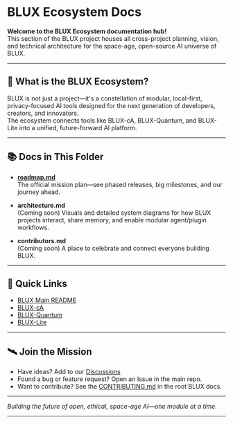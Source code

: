 # BLUX Ecosystem Docs

**Welcome to the BLUX Ecosystem documentation hub!**  
This section of the BLUX project houses all cross-project planning, vision, and technical architecture for the space-age, open-source AI universe of BLUX.

---

## 🌌 What is the BLUX Ecosystem?

BLUX is not just a project—it's a constellation of modular, local-first, privacy-focused AI tools designed for the next generation of developers, creators, and innovators.  
The ecosystem connects tools like BLUX-cA, BLUX-Quantum, and BLUX-Lite into a unified, future-forward AI platform.

---

## 📚 Docs in This Folder

- **[roadmap.md](roadmap.md)**  
  The official mission plan—see phased releases, big milestones, and our journey ahead.

- **architecture.md**  
  (Coming soon) Visuals and detailed system diagrams for how BLUX projects interact, share memory, and enable modular agent/plugin workflows.

- **contributors.md**  
  (Coming soon) A place to celebrate and connect everyone building BLUX.

---

## 🚀 Quick Links

- [BLUX Main README](https://github.com/Justadudeinspace/blux)
- [BLUX-cA](https://github.com/Justadudeinspace/blux-ca)
- [BLUX-Quantum](https://github.com/Justadudeinspace/blux-quantum)
- [BLUX-Lite](https://github.com/Justadudeinspace/blux-lite)

---

## 🛰️ Join the Mission

- Have ideas? Add to our [Discussions](https://github.com/Justadudeinspace/blux/discussions)
- Found a bug or feature request? Open an Issue in the main repo.
- Want to contribute? See the [CONTRIBUTING.md](../CONTRIBUTING.md) in the root BLUX docs.

---

_Building the future of open, ethical, space-age AI—one module at a time._

---
